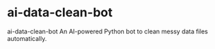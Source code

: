 # ai-data-clean-bot
ai-data-clean-bot An AI-powered Python bot to clean messy data files automatically.
